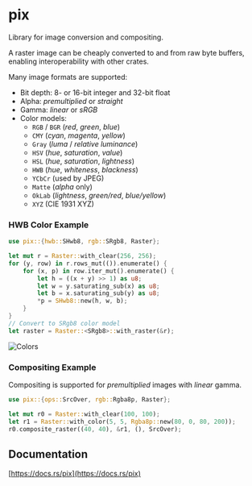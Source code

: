# pix

Library for image conversion and compositing.

A raster image can be cheaply converted to and from raw byte buffers,
enabling interoperability with other crates.

Many image formats are supported:

* Bit depth: 8- or 16-bit integer and 32-bit float
* Alpha: *premultiplied* or *straight*
* Gamma: *linear* or *sRGB*
* Color models:
  - `RGB` / `BGR` (*red*, *green*, *blue*)
  - `CMY` (*cyan*, *magenta*, *yellow*)
  - `Gray` (*luma* / *relative luminance*)
  - `HSV` (*hue*, *saturation*, *value*)
  - `HSL` (*hue*, *saturation*, *lightness*)
  - `HWB` (*hue*, *whiteness*, *blackness*)
  - `YCbCr` (used by JPEG)
  - `Matte` (*alpha* only)
  - `OkLab` (*lightness*, *green/red*, *blue/yellow*)
  - `XYZ` (CIE 1931 XYZ)

### HWB Color Example
```rust
use pix::{hwb::SHwb8, rgb::SRgb8, Raster};

let mut r = Raster::with_clear(256, 256);
for (y, row) in r.rows_mut(()).enumerate() {
    for (x, p) in row.iter_mut().enumerate() {
        let h = ((x + y) >> 1) as u8;
        let w = y.saturating_sub(x) as u8;
        let b = x.saturating_sub(y) as u8;
        *p = SHwb8::new(h, w, b);
    }
}
// Convert to SRgb8 color model
let raster = Raster::<SRgb8>::with_raster(&r);
```

![Colors](https://raw.githubusercontent.com/DougLau/pix/master/res/colors.png)

### Compositing Example

Compositing is supported for *premultiplied* images with *linear* gamma.

```rust
use pix::{ops::SrcOver, rgb::Rgba8p, Raster};

let mut r0 = Raster::with_clear(100, 100);
let r1 = Raster::with_color(5, 5, Rgba8p::new(80, 0, 80, 200));
r0.composite_raster((40, 40), &r1, (), SrcOver);
```

## Documentation
[https://docs.rs/pix](https://docs.rs/pix)
